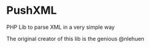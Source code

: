 # PushXML
PHP Lib to parse XML in a very simple way

The original creator of this lib is the genious @nlehuen
